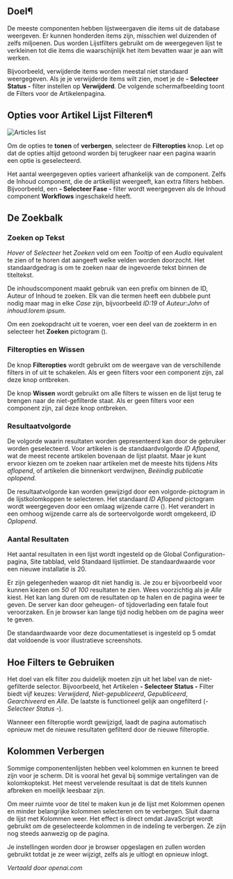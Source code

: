 <!-- Filename: Help6.x:List_Filters  / Display title: Lijsten Filteren -->

## Doel¶

De meeste componenten hebben lijstweergaven die items uit de database weergeven. Er kunnen honderden items zijn, misschien wel duizenden of zelfs miljoenen. Dus worden Lijstfilters gebruikt om de weergegeven lijst te verkleinen tot die items die waarschijnlijk het item bevatten waar je aan wilt werken.

Bijvoorbeeld, verwijderde items worden meestal niet standaard weergegeven. Als je je verwijderde items wilt zien, moet je de **- Selecteer Status -** filter instellen op **Verwijderd**. De volgende schermafbeelding toont de Filters voor de Artikelenpagina.

## Opties voor Artikel Lijst Filteren¶

![Articles list](../../../nl/images/common-elements/articles-list-filter-options.png)

Om de opties te **tonen** of **verbergen**, selecteer de **Filteropties** knop. Let
op dat de opties altijd getoond worden bij terugkeer naar een pagina waarin een optie
is geselecteerd.

Het aantal weergegeven opties varieert afhankelijk van de component. Zelfs de Inhoud
component, die de artikellijst weergeeft, kan extra filters hebben. Bijvoorbeeld, een **- Selecteer Fase -** filter wordt weergegeven als de Inhoud component **Workflows** ingeschakeld heeft.

## De Zoekbalk

### Zoeken op Tekst

*Hover* of *Selecteer* het *Zoeken* veld om een *Tooltip* of een *Audio*
equivalent te zien of te horen dat aangeeft welke velden worden doorzocht. Het standaardgedrag
is om te zoeken naar de ingevoerde tekst binnen de titeltekst.

De inhoudscomponent maakt gebruik van een prefix om binnen de ID, Auteur of
Inhoud te zoeken. Elk van die termen heeft een dubbele punt nodig maar mag in elke *Case* zijn, bijvoorbeeld *ID:19* of *Auteur:John* of *inhoud:lorem ipsum*.

Om een zoekopdracht uit te voeren, voer een deel van de zoekterm in en selecteer het **Zoeken**
pictogram (<span class="filter-search-bar__button-icon icon-search" aria-hidden="true"></span>).

### Filteropties en Wissen

De knop **Filteropties** wordt gebruikt om de weergave van de verschillende filters in of uit te schakelen. Als er geen filters voor een component zijn, zal deze knop ontbreken.

De knop **Wissen** wordt gebruikt om alle filters te wissen en de lijst terug te brengen naar de niet-gefilterde staat. Als er geen filters voor een component zijn, zal deze knop ontbreken.

### Resultaatvolgorde

De volgorde waarin resultaten worden gepresenteerd kan door de gebruiker worden geselecteerd. Voor artikelen is
de standaardvolgorde *ID Aflopend*, wat de meest recente artikelen bovenaan de lijst plaatst. Maar je kunt ervoor kiezen om te zoeken naar artikelen met de meeste hits tijdens *Hits aflopend*, of artikelen die binnenkort verdwijnen,
*Beëindig publicatie oplopend*.

De resultaatvolgorde kan worden gewijzigd door een volgorde-pictogram in de lijstkolomkoppen te selecteren. Het standaard *ID Aflopend* pictogram wordt weergegeven door een
omlaag wijzende carre (<span class="ms-1 icon-caret-down" aria-hidden="true"></span>).
Het verandert in een omhoog wijzende carre als de sorteervolgorde wordt omgekeerd, *ID Oplopend*.

### Aantal Resultaten

Het aantal resultaten in een lijst wordt ingesteld op de Global Configuration-pagina, Site
tabblad, veld Standaard lijstlimiet. De standaardwaarde voor een nieuwe installatie is 20.

Er zijn gelegenheden waarop dit niet handig is. Je zou er bijvoorbeeld voor kunnen kiezen om *50* of
*100* resultaten te zien. Wees voorzichtig als je *Alle* kiest. Het kan lang duren om
de resultaten op te halen en de pagina weer te geven. De server kan door geheugen- of tijdoverlading een fatale fout veroorzaken. En je browser kan lange tijd nodig hebben om de pagina weer te geven.

De standaardwaarde voor deze documentatieset is ingesteld op 5 omdat dat voldoende is voor illustratieve screenshots.

## Hoe Filters te Gebruiken

Het doel van elk filter zou duidelijk moeten zijn uit het label van de niet-gefilterde selector. Bijvoorbeeld, het Artikelen **- Selecteer Status -** Filter biedt vijf keuzes: *Verwijderd*, *Niet-gepubliceerd*, *Gepubliceerd*, *Gearchiveerd* en *Alle*. De laatste is functioneel gelijk aan ongefilterd (*- Selecteer Status -*).

Wanneer een filteroptie wordt gewijzigd, laadt de pagina automatisch opnieuw met de nieuwe resultaten gefilterd door de nieuwe filteroptie.

## Kolommen Verbergen

Sommige componentenlijsten hebben veel kolommen en kunnen te breed zijn voor je scherm. Dit
is vooral het geval bij sommige vertalingen van de kolomkoptekst. Het meest
vervelende resultaat is dat de titels kunnen afbreken en moeilijk leesbaar zijn.

Om meer ruimte voor de titel te maken kun je de lijst met Kolommen openen en
minder belangrijke kolommen selecteren om te verbergen. Sluit daarna de lijst met Kolommen weer. Het
effect is direct omdat JavaScript wordt gebruikt om de geselecteerde kolommen in de
indeling te verbergen. Ze zijn nog steeds aanwezig op de pagina.

Je instellingen worden door je browser opgeslagen en zullen worden gebruikt totdat je ze
weer wijzigt, zelfs als je uitlogt en opnieuw inlogt.

*Vertaald door openai.com*

